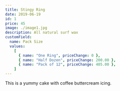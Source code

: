 ```yaml
---
title: Stingy Ring
date: 2019-06-19
id: 1
price: 45
image: ./image1.jpg
description: All natural surf wax
customField:
  name: Pack Size
  values:
    [
      { name: "One Ring", priceChange: 0 },
      { name: "Half Dozen", priceChange: 200.00 },
      { name: "Pack of 12", priceChange: 405.00 },
    ]
---
```


This is a yummy cake with coffee buttercream icing.
